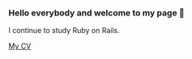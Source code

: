 ### Hello everybody and welcome to my page 👋

I continue to study Ruby on Rails.

<a href="https://dmentry.github.io/cv">My CV</a>
